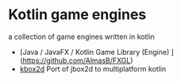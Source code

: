 # Kotlin game engines

a collection of game engines written in kotlin

* [Java / JavaFX / Kotlin Game Library (Engine) ] (https://github.com/AlmasB/FXGL)
* [kbox2d](https://github.com/korlibs/kbox2d) Port of jbox2d to multiplatform kotlin
